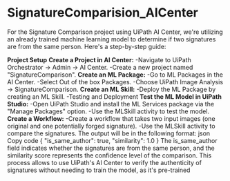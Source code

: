 # SignatureComparision_AICenter

For the Signature Comparison project using UiPath AI Center, we're utilizing an already trained machine learning model to determine if two signatures are from the same person. Here's a step-by-step guide:

**Project Setup**
**Create a Project in AI Center:**
    -Navigate to UiPath Orchestrator -> Admin -> AI Center.
    -Create a new project named "SignatureComparison".
**Create an ML Package:**
    -Go to ML Packages in the AI Center.
    -Select Out of the box Packages.
    -Choose UiPath Image Analysis -> SignatureComparison.
**Create an ML Skill:**
    -Deploy the ML Package by creating an ML Skill.
    -Testing and Deployment
**Test the ML Model in UiPath Studio:**
    -Open UiPath Studio and install the ML Services package via the "Manage Packages" option.
    -Use the MLSkill activity to test the model.
**Create a Workflow:**
    -Create a workflow that takes two input images (one original and one potentially forged signature).
    -Use the MLSkill activity to compare the signatures.
The output will be in the following format:
json
Copy code
{
  "is_same_author": true,
  "similarity": 1.0
}
The is_same_author field indicates whether the signatures are from the same person, and the similarity score represents the confidence level of the comparison.
This process allows to use UiPath's AI Center to verify the authenticity of signatures without needing to train the model, as it's pre-trained

